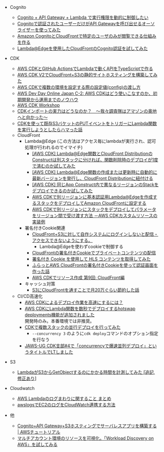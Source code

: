 * Cognito
  * [Cognito + API Gateway + Lambda で実行権限を動的に制御したい](https://blog.serverworks.co.jp/2021/12/22/125040)
  * [Cognitoで認証されたユーザーだけがAPI Gatewayを呼び出せるオーソライザーを使ってみた](https://dev.classmethod.jp/articles/api-gateway-cognito-authorizer/)
  * [Amazon CognitoとCloudFrontで特定のユーザのみが閲覧できる仕組みを作る
  ](https://tech.macloud.jp/entry/2022/05/13/144430)
  * [Lambda@Edgeを使用したCloudFrontのCognito認証を試してみた](https://dev.classmethod.jp/articles/cloud-front-cognito-auth/)
  
* CDK
  * [AWS CDKとGitHub ActionsでLambdaで動くAPIをTypeScriptで作る](https://tech.smartcamp.co.jp/entry/gh-action-and-cdk)
  * [AWS CDK V2でCloudFront+S3の静的サイトホスティングを構築してみた](https://dev.classmethod.jp/articles/i-tried-building-cloudfronts3-static-site-hosting-with-aws-cdk-v2/)
  * [AWS CDKで複数の環境を設定する際の設定値(config)の渡し方](https://dev.classmethod.jp/articles/aws-cdk-multi-environment-config/)
  * [AWS Dev Day Online Japan C-2: AWS CDKはどう使いこなすのか、初期開発から運用までのノウハウ](https://www.youtube.com/watch?v=xLrCEHEYcCM)
  * [AWS CDK Workshop](https://cdkworkshop.com/ja/)
  * [CDKインポートの実力はどうなのか？　〜我々調査隊はアマゾンの奥地へと向かった〜](https://tech.nri-net.com/entry/how_about_cdk_import)
  * [CDKを使って既存S3バケットのPUTイベントをトリガーにLambda関数を実行しようとしたらハマった話](https://dev.classmethod.jp/articles/cdk-s3notification-kick-lambda/)
  * CloudFront
    * Lambda@Edge (この方法はアクセス毎にlambdaが実行され、認可処理が行われるのでイマイチ)
      * [[AWS CDK] Lambda@Edge関数とCloudFront DistributionのConstructは別スタックに分ければ、関数削除時のデプロイが1度で済むのか試してみた](https://dev.classmethod.jp/articles/it-seems-better-to-divide-lambda-edgecloudfront-distribution-resources-into-separate-stacks/)
      * [[AWS CDK] Lambda@Edge関数の作成または更新時に自動的に最新バージョンを発行し、CloudFront Distributionに紐付ける](https://dev.classmethod.jp/articles/aws-cdk-i-tried-linking-lambda-edge-to-cloudfront-distribution/)
      * [[AWS CDK] 同じApp Construct内で異なるリージョンのStackをデプロイできるのか試してみた](https://dev.classmethod.jp/articles/aws-cdk-to-see-if-stacks-in-different-regions-can-be-deployed-in-the-same-app-construct/)
      * [AWS CDKで別リージョンに基本認証用Lambda@Edgeを作成するスタックをデプロイしてAmazon CloudFrontに設定する](https://tech.nri-net.com/entry/aws_cdk_cross_region_stack_deployment_lambda_edge)
      * [AWS CDKで別リージョンにスタックをデプロイしてパラメータをリージョン間で受け渡す方法 －AWS CDKカスタムリソースの実装例](https://tech.nri-net.com/entry/aws_cdk_cross_region_stack_deployment_method)
    * 署名付きCookie関連 
      * [CloudFront+S3に対して自作システムにログインしないと配信・アクセスできないようにする。](https://www.pnkts.net/2018/06/11/s3-signed-cookies/)
        * Lambda@Edgeを使わずcookieで制御する
      * [CloudFrontの署名付きCookieでプライベートコンテンツの配信](https://dev.classmethod.jp/articles/cloudfront-signed-cookie/)
      * [署名付き Cookie を使用して HLS コンテンツを取得してみた](https://dev.classmethod.jp/articles/get-hls-using-signedcookie/)
      * [ふらっとAWS CloudFrontの署名付きCookieを使って認証画面を作った話](https://qiita.com/Kodak_tmo/items/ff656c4b18b59849c011)
      * [AWS CDKでリソース作成 第9回: CloudFront編](https://tech.excite.co.jp/entry/2022/12/06/125603)
    * キャッシュ対策
      * [S3にCloudFrontを通すことで月20万ぐらい節約した話](https://katsusand.dev/posts/aws-s3-to-cloudfront/)
  * CI/CD高速化
    * [AWS CDKによるデプロイ作業を高速にするには？](https://kakehashi-dev.hatenablog.com/entry/2021/10/05/080018)
    * [AWS CDKにLambda関数を数秒でデプロイするhotswap deployments機能が追加されました](https://zenn.dev/intercept6/articles/eed5b5cef89eb2)  
      開発時のみ。本番環境では非推奨。
    * [CDKで複数スタックの並行デプロイを行ってみた](https://dev.classmethod.jp/articles/cdk-concurrency-deployment/)
      * `--concurrency 3` のように`cdk deploy`コマンドのオプション指定を行なう
    * [JAWS-UG CDK支部#4で「concurrencyで爆速並列デプロイ」というタイトルでLTしました](https://qiita.com/hedgehog051/items/5caa438a4c1802442632)
* S3
  * [LambdaがS3からGetObjectするのにかかる時間を計測してみた [追記, 修正あり]](https://dev.classmethod.jp/articles/mesure-download-time-of-get-object-from-s3-on-lambda/)

* Cloudwatch
  * [AWS Lambdaのログまわりに関すること まとめ](https://dev.classmethod.jp/articles/lambda-and-cloudwatch/#toc-1)
  * [awslogsでEC2のログをCloudWatch連携する方法](https://colsis.jp/blog/awslogs/)
* 他
  * [Cognito+API Gateway+S3ホスティングでサーバレスアプリを構築する | AWSチュートリアル](https://www.bioerrorlog.work/entry/aws-serverless-tutorial)
  * [マルチアカウント環境のリソースを可視化。「Workload Discovery on AWS」を試してみる](https://aws.amazon.com/jp/builders-flash/202209/workload-discovery-on-aws/?awsf.filter-name=*all)
